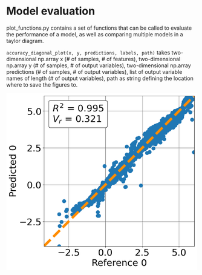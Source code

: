 # Model evaluation
plot_functions.py contains a set of functions that can be called to evaluate the performance of a model, as well as comparing multiple models in a taylor diagram.

`accuracy_diagonal_plot(x, y, predictions, labels, path)` takes two-dimensional np.array x (# of samples, # of features), two-dimensional np.array y (# of samples, # of output variables), two-dimensional np.array predictions (# of samples, # of output variables), list of output variable names of length (# of output variables), path as string defining the location where to save the figures to.

![Diagonal Accuracy Plot](/examples/diagonal_match.png)

